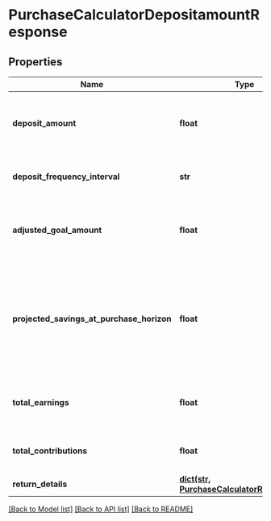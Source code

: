 # PurchaseCalculatorDepositamountResponse

## Properties
Name | Type | Description | Notes
------------ | ------------- | ------------- | -------------
**deposit_amount** | **float** | The amount to deposit in order to meet the purchase goal. | 
**deposit_frequency_interval** | **str** | The frequency interval of the deposit. | 
**adjusted_goal_amount** | **float** | The effective goal target amount, adjusted for taxes and inflation. | 
**projected_savings_at_purchase_horizon** | **float** | The total amount of savings that are projected to be available at the final horizon, expressed in today’s dollars. | 
**total_earnings** | **float** | The total earnings generated over the horizon. | 
**total_contributions** | **float** | The total contributions added over the horizon. | 
**return_details** | [**dict(str, PurchaseCalculatorReturnDetail)**](PurchaseCalculatorReturnDetail.md) |  | 

[[Back to Model list]](../README.md#documentation-for-models) [[Back to API list]](../README.md#documentation-for-api-endpoints) [[Back to README]](../README.md)


